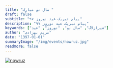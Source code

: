 ```yaml
---
title: "سال نو مبارک "
draft: false
subtitle: "پیام تبریک عید نوروز ۹۷"
description: "پیام تبریک عید نوروز ۹۷"
keywords: ["شیرازلاگ", "سال نو", "نوروز", "عید"]
author: "مریم بهزادی"
date: "1397-01-01"
summaryImage: "/img/events/nowruz.jpg"
readmore: false
---
```


[![nowruz](../../img/events/nowruz.jpg)](../../img/events/nowruz.jpg)
